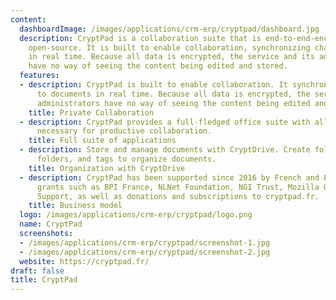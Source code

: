 ```yaml
---
content:
  dashboardImage: /images/applications/crm-erp/cryptpad/dashboard.jpg
  description: CryptPad is a collaboration suite that is end-to-end-encrypted and
    open-source. It is built to enable collaboration, synchronizing changes to documents
    in real time. Because all data is encrypted, the service and its administrators
    have no way of seeing the content being edited and stored.
  features:
  - description: CryptPad is built to enable collaboration. It synchronizes changes
      to documents in real time. Because all data is encrypted, the service and its
      administrators have no way of seeing the content being edited and stored.
    title: Private Collaboration
  - description: CryptPad provides a full-fledged office suite with all the tools
      necessary for productive collaboration.
    title: Full suite of applications
  - description: Store and manage documents with CryptDrive. Create folders, shared
      folders, and tags to organize documents.
    title: Organization with CryptDrive
  - description: CryptPad has been supported since 2016 by French and European research
      grants such as BPI France, NLNet Foundation, NGI Trust, Mozilla Open Source
      Support, as well as donations and subscriptions to cryptpad.fr.
    title: Business model
  logo: /images/applications/crm-erp/cryptpad/logo.png
  name: CryptPad
  screenshots:
  - /images/applications/crm-erp/cryptpad/screenshot-1.jpg
  - /images/applications/crm-erp/cryptpad/screenshot-2.jpg
  website: https://cryptpad.fr/
draft: false
title: CryptPad
---
```


